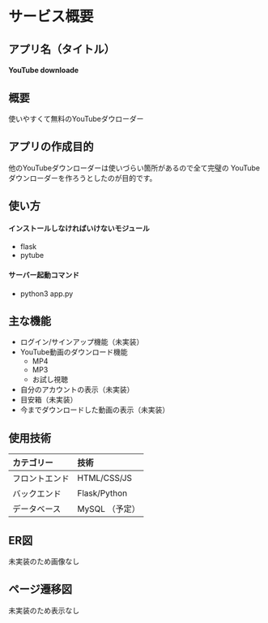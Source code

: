 # サービス概要
## アプリ名（タイトル）
#### YouTube downloade
## 概要
使いやすくて無料のYouTubeダウローダー
## アプリの作成目的
他のYouTubeダウンローダーは使いづらい箇所があるので全て完璧の
YouTubeダウンローダーを作ろうとしたのが目的です。
## 使い方
#### インストールしなければいけないモジュール
- flask
- pytube
#### サーバー起動コマンド
- python3 app.py
## 主な機能
- ログイン/サインアップ機能（未実装）
- YouTube動画のダウンロード機能
    - MP4
    - MP3
    - お試し視聴
- 自分のアカウントの表示（未実装）
- 目安箱（未実装）
- 今までダウンロードした動画の表示（未実装）
## 使用技術
| カテゴリー    | 技術 |
| :---------- | :----------|
| フロントエンド | HTML/CSS/JS |
| バックエンド   | Flask/Python |
| データベース   | MySQL （予定）|
## ER図
未実装のため画像なし
## ページ遷移図
未実装のため表示なし